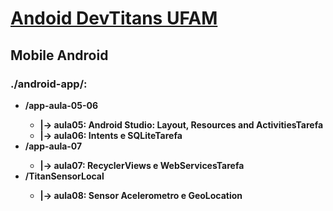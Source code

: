 # <a href="https://devtitans.icomp.ufam.edu.br/moodle/course/view.php?id=4" title="android-ufam-devtitans">Andoid DevTitans UFAM</a>
## Mobile Android
### ./android-app/:
+ <b>/app-aula-05-06
  * |-> aula05: Android Studio: Layout, Resources and ActivitiesTarefa
  * |-> aula06: Intents e SQLiteTarefa
+ <b>/app-aula-07
  * |-> aula07: RecyclerViews e WebServicesTarefa
+ <b>/TitanSensorLocal
  * |-> aula08: Sensor Acelerometro e GeoLocation
